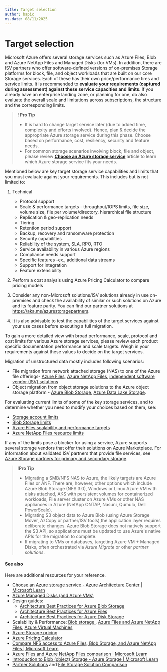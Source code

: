 ```yaml
---
title: Target selection
author: bapic
ms.date: 08/11/2025
---
```


# Target selection

Microsoft Azure offers several storage services such as Azure Files, Blob and Azure NetApp Files and Managed Disks (for VMs). In addition, there are ISV partners who offer software-defined versions of on-premises Storage platforms for block, file, and object workloads that are built on our core Storage services. Each of these has their own price/performance tires and service limits. It is recommended to **evaluate your requirements (captured during assessment) against these service capacities and limits**. If you already have an enterprise landing zone, or planning for one, do also evaluate the overall scale and limitations across subscriptions, the structure and the corresponding limits.

> **! Pro Tip**
> - It is hard to change target service later (due to added time, complexity and efforts involved). Hence, plan & decide the appropriate Azure storage service during this phase. Choose based on performance, cost, resiliency, security and feature needs.
> - For common storage scenarios involving block, file and object, please review [**Choose an Azure storage service**](/azure/architecture/guide/technology-choices/storage-options) article to learn which Azure storage service fits your needs.

Mentioned below are key target storage service capabilities and limits that you must evaluate against your requirements. This includes but is not limited to:

1. Technical
   - Protocol support
   - Scale & performance targets - throughput/IOPS limits, file size, volume size, file per volume/directory, hierarchical file structure
   - Replication & geo-replication needs
   - Tiering
   - Retention period support
   - Backup, recovery and ransomware protection
   - Security capabilities
   - Reliability of the system, SLA, RPO, RTO
   - Service availability in various Azure regions
   - Compliance needs support
   - Specific features -ex., additional data streams
   - Support for integration
   - Feature extensibility

1. Perform a cost analysis using Azure Pricing Calculator to compare pricing models
2. Consider any non-Microsoft solutions/ISV solutions already in use on-premises and check the availability of similar or such solutions on Azure and its feature parity. You can find our partner solutions at <https://aka.ms/azurestoragepartners>.
3. It is also advisable to test the capabilities of the target services against your use cases before executing a full migration.

To gain a more detailed view with broad performance, scale, protocol and cost limits for various Azure storage services, please review each product specific documentation performance and scale targets. Weigh in your requirements against these values to decide on the target services.

Migration of unstructured data mostly includes following scenarios:

- File migration from network attached storage (NAS) to one of the Azure file offerings- [Azure Files](https://azure.microsoft.com/services/storage/files/), [Azure NetApp Files](https://azure.microsoft.com/services/netapp/), [independent software vendor (ISV) solutions](/azure/storage/solution-integration/validated-partners/primary-secondary-storage/partner-overview)
- Object migration from object storage solutions to the Azure object storage platform - [Azure Blob Storage](https://azure.microsoft.com/services/storage/blobs/), [Azure Data Lake Storage](https://azure.microsoft.com/services/storage/data-lake-storage/).

For evaluating current limits of some of the key storage services, and to determine whether you need to modify your choices based on them, see:

- [Storage account limits](/azure/azure-resource-manager/management/azure-subscription-service-limits)
- [Blob Storage limits](/azure/azure-resource-manager/management/azure-subscription-service-limits)
- [Azure Files scalability and performance targets](/azure/storage/files/storage-files-scale-targets)
- [Azure NetApp Files resource limits](/azure/azure-netapp-files/azure-netapp-files-resource-limits)

If any of the limits pose a blocker for using a service, Azure supports several storage vendors that offer their solutions on Azure Marketplace. For information about validated ISV partners that provide file services, see [Azure Storage partners for primary and secondary storage](/azure/storage/solution-integration/validated-partners/primary-secondary-storage/partner-overview).

> **!Pro Tip**
> - Migrating a SMB/NFS NAS to Azure, the likely targets are Azure Files or ANF. There are, however, other options which include Azure Blob Storage (NFS 3.0), Windows or Linux Azure VM with disks attached, AKS with persistent volumes for containerized workloads, File server cluster on Azure VMs or other NAS appliances in Azure (NetApp ONTAP, Nasuni, Qumulo, Dell PowerScale).<br>
> - Migrating S3 object data to Azure Blob (using Azure Storage Mover, AzCopy or partner/ISV tools),the application layer requires deliberate changes. Azure Blob Storage does not natively support the S3 API, so applications must be updated to use Azure's native APIs for the migration to complete.
> - If migrating to VMs or databases, targeting Azure VM + Managed Disks, often orchestrated via *Azure Migrate* or other *partner solutions*.

#### See also

Here are additional resources for your reference.

- [Choose an Azure storage service - Azure Architecture Center | Microsoft Learn](/azure/architecture/guide/technology-choices/storage-options)
- [Azure Managed Disks (and Azure VMs)](/azure/virtual-machines/managed-disks-overview)
- Design guides:
  - [Architecture Best Practices for Azure Blob Storage ](/azure/well-architected/service-guides/azure-blob-storage)
  - [Architecture Best Practices for Azure Files ](/azure/well-architected/service-guides/azure-files)
  - [Architecture Best Practices for Azure Disk Storage   ](/azure/well-architected/service-guides/azure-disk-storage)
- Scalability & Performance: [Blob storage ](/azure/storage/blobs/storage-performance-checklist), [Azure Files and Azure NetApp Files](/azure/storage/files/storage-files-netapp-comparison),  [Azure Virtual Machines](/azure/virtual-machines/disks-scalability-targets) 
- [Azure Storage pricing ](https://azure.microsoft.com/en-us/pricing/details/storage/blobs/?msockid=0efcd8cf38ca66710905cc0b3922673d)
- [Azure Pricing Calculator](https://azure.microsoft.com/pricing/calculator/?msockid=0efcd8cf38ca66710905cc0b3922673d)
- [Compare NFS access to Azure Files, Blob Storage, and Azure NetApp Files | Microsoft Learn](/azure/storage/common/nfs-comparison)
- [Azure Files and Azure NetApp Files comparison | Microsoft Learn](/azure/storage/files/storage-files-netapp-comparison)
- [Introduction to Blob (object) Storage - Azure Storage | Microsoft Learn](/azure/storage/blobs/storage-blobs-introduction)
- [Partner Solutions](https://aka.ms/azurestoragepartners) and [File Storage Solution Comparison](https://aka.ms/NASinAzure)